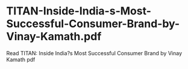 # TITAN-Inside-India-s-Most-Successful-Consumer-Brand-by-Vinay-Kamath.pdf
Read TITAN: Inside India?s Most Successful Consumer Brand by Vinay Kamath pdf
